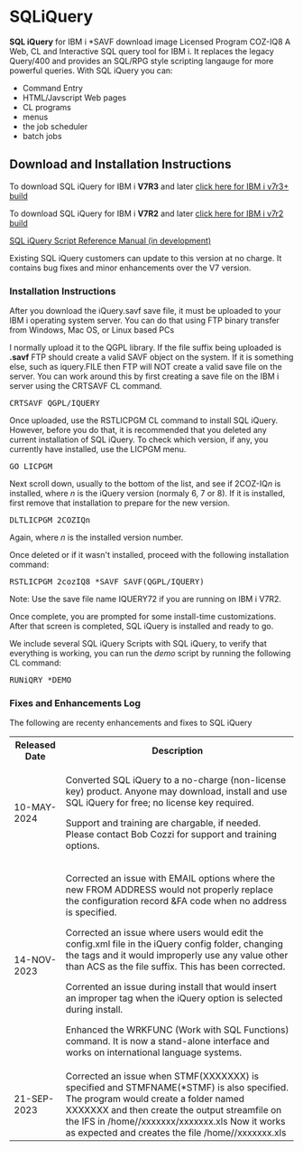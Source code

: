 # SQLiQuery
<b>SQL iQuery</b> for IBM i *SAVF download image
Licensed Program COZ-IQ8 
A Web, CL and Interactive SQL query tool for IBM i.
It replaces the legacy Query/400 and provides an SQL/RPG style scripting langauge for more powerful queries.
With SQL iQuery you can:
<ul><li>Command Entry</li><li>HTML/Javscript Web pages</li><li>CL programs</li><li>menus</li><li>the job scheduler</li>
<li>batch jobs</li></ul>
<h2>Download and Installation Instructions</h2> 
<p>To download SQL iQuery for IBM i <b>V7R3</b> and later <a alt="SQL iQuery *SAVF for IBM i V7R3 and later" href="https://www.dropbox.com/scl/fi/afd55qfv56ra3wfh4ifes/IQUERY.savf?rlkey=t5u6kx3jq32hmbkba2v9wy72n&dl=0">click here for IBM i v7r3+ build</a></p>
<p>To download SQL iQuery for IBM i <b>V7R2</b> and later <a href="https://www.dropbox.com/scl/fi/075h48qp436c0njsq9k0n/IQUERY72.savf?rlkey=ucj1quzz958mncroqwsbkxjw7&dl=0">click here for IBM i v7r2 build</a></p>
<p><a href="https://www.dropbox.com/scl/fi/3si0yp2cwgrbteggyzt66/SQL-iQuery-Script.pdf?rlkey=rpbod94h8syocrgg55w17umbj&dl=0">SQL iQuery Script Reference Manual (in development)</a></p>
<p>Existing SQL iQuery customers can update to this version at no charge. It contains bug fixes and minor enhancements over the V7 version.<p>

<h3>Installation Instructions</h3>
<p>After you download the iQuery.savf save file, it must be uploaded to your IBM i operating system server. You can do that using FTP binary transfer from Windows, Mac OS, or Linux based PCs</p>
I normally upload it to the QGPL library. If the file suffix being uploaded is <b>.savf</b> FTP should create a valid SAVF object on the system. If it is something else, such as iquery.FILE then FTP will NOT create a valid save file on the server.
You can work around this by first creating a save file on the IBM i server using the CRTSAVF CL command.</p>
<pre>CRTSAVF QGPL/IQUERY</pre>
<p>Once uploaded, use the RSTLICPGM CL command to install SQL iQuery. However, before you do that, it is recommended that you deleted any current installation of SQL iQuery.
To check which version, if any, you currently have installed, use the LICPGM menu.</p>
<pre>GO LICPGM </pre>
<p>Next scroll down, usually to the bottom of the list, and see if 2COZ-IQ<i>n</i> is installed, where <i>n</i> is the iQuery version (normaly 6, 7 or 8). If it is installed, first remove that installation to prepare for the new version.</p>
<pre>DLTLICPGM 2COZIQn</pre>
<p>Again, where <i>n</i> is the installed version number.</p>
<p>Once deleted or if it wasn't installed, proceed with the following installation command:</p>
<pre>RSTLICPGM 2cozIQ8 *SAVF SAVF(QGPL/IQUERY)</pre>
<p>Note: Use the save file name IQUERY72 if you are running on IBM i V7R2.</p>
<p>Once complete, you are prompted for some install-time customizations. After that screen is completed, SQL iQuery is installed and ready to go.</p>
<p>We include several SQL iQuery Scripts with SQL iQuery, to verify that everything is working, you can run the <i>demo</i> script by running the following CL command:</p>
<pre>RUNiQRY *DEMO</pre>
<h3>Fixes and Enhancements Log</h3>
The following are recenty enhancements and fixes to SQL iQuery
<table>
  <tr>
    <th>Released Date</th><th>Description</th>
  </tr>
  <tr><td>10-MAY-2024</td>
  <td><p>Converted SQL iQuery to a no-charge (non-license key) product. Anyone may download, install and use SQL iQuery for free; no license key required.</p>
    <p>Support and training are chargable, if needed. Please contact Bob Cozzi for support and training options.</p></td></tr>
  <tr>
    <td >14-NOV-2023</td>
    <td><p>Corrected an issue with EMAIL options where the new FROM ADDRESS would not
              properly replace the configuration record &FA code when no address is specified.</p>
           <p>Corrected an issue where users would edit the config.xml file in the iQuery config
              folder, changing the <excel> tags and it would improperly use any value other than
              ACS as the file suffix. This has been corrected.</p>
           <p>Corrented an issue during install that would insert an improper <excel> tag
              when the iQuery option is selected during install.</p>
           <p>Enhanced the WRKFUNC (Work with SQL Functions) command. It is now a stand-alone
              interface and works on international language systems.</p>
   </td>
  </tr>
<tr>
  <td>21-SEP-2023</td><td>Corrected an issue when STMF(XXXXXXX) is specified and STMFNAME(*STMF) is also
              specified. The program would create a folder named XXXXXXX and then create
              the output streamfile on the IFS in /home/<user>/xxxxxxx/xxxxxxx.xls
              Now it works as expected and creates the file /home/<user>/xxxxxxx.xls</td>
</tr>
</table>
